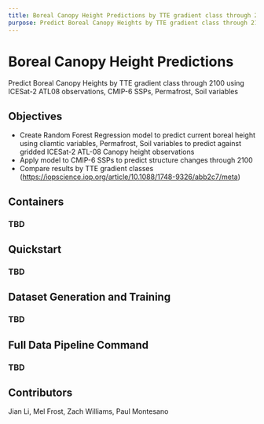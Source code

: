 ```yaml
---
title: Boreal Canopy Height Predictions by TTE gradient class through 2100 using ICESat-2 ATL08 observations, CMIP-6 SSPs, Permafrost, Soil variables
purpose: Predict Boreal Canopy Heights by TTE gradient class through 2100 using ICESat-2 ATL08 observations, CMIP-6 SSPs, Permafrost, Soil variables
---
```


# Boreal Canopy Height Predictions

Predict Boreal Canopy Heights by TTE gradient class through 2100 using ICESat-2 ATL08 observations, CMIP-6 SSPs, Permafrost, Soil variables

## Objectives

- Create Random Forest Regression model to predict current boreal height using cliamtic variables, Permafrost, Soil variables to predict against gridded ICESat-2 ATL-08 Canopy height observations
- Apply model to CMIP-6 SSPs to predict structure changes through 2100
- Compare results by TTE gradient classes (https://iopscience.iop.org/article/10.1088/1748-9326/abb2c7/meta)

## Containers

### TBD 

## Quickstart

### TBD

## Dataset Generation and Training

### TBD

## Full Data Pipeline Command

### TBD

## Contributors

Jian Li, Mel Frost, Zach Williams, Paul Montesano

